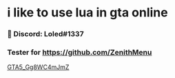 # i like to use lua in gta online

### 💬 Discord: Loled#1337
### Tester for https://github.com/ZenithMenu


[GTA5_Gg8WC4mJmZ](https://user-images.githubusercontent.com/122758988/213059165-1ad30f5d-e604-4f85-b75f-06d8bb7d46ac.png)
<!--
**Loled69/Loled69** is a ✨ _special_ ✨ repository because its `README.md` (this file) appears on your GitHub profile.

Here are some ideas to get you started:

- 🔭 I’m currently working on ...
- 🌱 I’m currently learning ...
- 👯 I’m looking to collaborate on ...
- 🤔 I’m looking for help with ...
- 💬 Ask me about ...
- 📫 How to reach me: ...
- 😄 Pronouns: ...!

- ⚡ Fun fact: ...
-->
